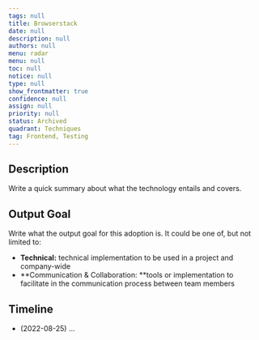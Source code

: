 ```yaml
---
tags: null
title: Browserstack
date: null
description: null
authors: null
menu: radar
menu: null
toc: null
notice: null
type: null
show_frontmatter: true
confidence: null
assign: null
priority: null
status: Archived
quadrant: Techniques
tag: Frontend, Testing
---
```


## Description

Write a quick summary about what the technology entails and covers.

## Output Goal

Write what the output goal for this adoption is. It could be one of, but not limited to:

* **Technical:** technical implementation to be used in a project and company-wide
* **Communication & Collaboration: **tools or implementation to facilitate in the communication process between team members

## Timeline

* (2022-08-25) …